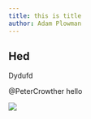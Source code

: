 ```yaml
---
title: this is title
author: Adam Plowman
---
```


## Hed

Dydufd

@PeterCrowther hello

![](/wiki/assets/images/posts/aluminium_small.jpg)


